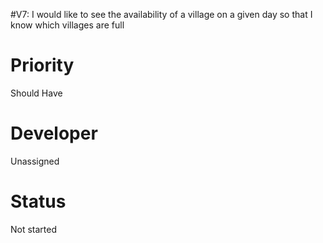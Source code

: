 #V7: I would like to see the availability of a village on a given day so that I know which villages are full

# Priority #

Should Have

# Developer #

Unassigned

# Status #

Not started